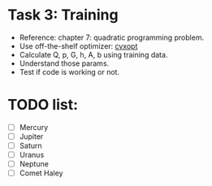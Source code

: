 # Task 3: Training
- Reference: chapter 7: quadratic programming problem.
- Use off-the-shelf optimizer: [cvxopt](https://cvxopt.org/examples/tutorial/qp.html)
- Calculate Q, p, G, h, A, b using training data.
- Understand those params.
- Test if code is working or not.

# TODO list:
- [ ] Mercury
- [ ] Jupiter
- [ ] Saturn
- [ ] Uranus
- [ ] Neptune
- [ ] Comet Haley
